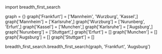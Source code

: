 import breadth_first_search

graph = {}
graph['Frankfurt'] = ['Mannheim', 'Wurzburg', 'Kassel',]
graph['Mannheim'] = ['Karlsruhe',]
graph['Wurzburg'] = ['Nurunberg', 'Erfurt',]
graph['Kassel'] = ['Munchen',]
graph['Karlsruhe'] = ['Augsburg',]
graph['Nurunberg'] = ['Stuttgart',]
graph['Erfurt'] = []
graph['Munchen'] = []
graph['Augsburg'] = []
graph['Stuttgart'] = []

breadth_first_search.breadth_first_search(graph, 'Frankfurt', 'Augsburg')
